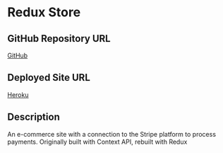 # Redux Store

## GitHub Repository URL
[GitHub]()

## Deployed Site URL
[Heroku]()

## Description
An e-commerce site with a connection to the Stripe platform to process payments. Originally built with Context API, rebuilt with Redux